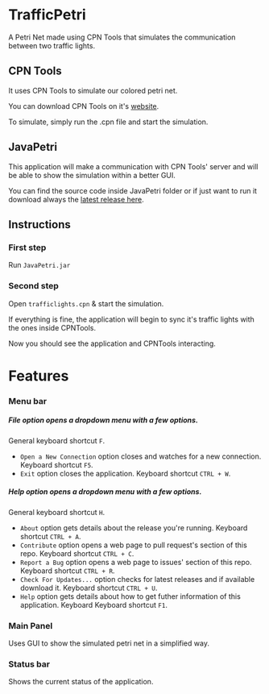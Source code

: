 # TrafficPetri
A Petri Net made using CPN Tools that simulates the communication between two traffic lights.

## CPN Tools

It uses CPN Tools to simulate our colored petri net.

You can download CPN Tools on it's [website][cpnwebsite].

To simulate, simply run the .cpn file and start the simulation.

## JavaPetri

This application will make a communication with CPN Tools' server and will be able to show the simulation within a better GUI.

You can find the source code inside JavaPetri folder or if just want to run it download always the [latest release here][javapetri].

## Instructions

### First step

Run `JavaPetri.jar`

### Second step

Open `trafficlights.cpn` & start the simulation.

If everything is fine, the application will begin to sync it's traffic lights with the ones inside CPNTools.

Now you should see the application and CPNTools interacting.

# Features

### Menu bar
##### File option opens a dropdown menu with a few options.
General keyboard shortcut `F`.
- `Open a New Connection` option closes and watches for a new connection. Keyboard shortcut `F5`.
- `Exit` option closes the application. Keyboard shortcut `CTRL + W`.
##### Help option opens a dropdown menu with a few options.
General keyboard shortcut `H`.
- `About` option gets details about the release you're running. Keyboard shortcut `CTRL + A`.
- `Contribute` option opens a web page to pull request's section of this repo. Keyboard shortcut `CTRL + C`.
- `Report a Bug` option opens a web page to issues' section of this repo. Keyboard shortcut `CTRL + R`.
- `Check For Updates...` option checks for latest releases and if available download it. Keyboard shortcut `CTRL + U`.
- `Help` option gets details about how to get futher information of this application. Keyboard Keyboard shortcut `F1`.

### Main Panel
Uses GUI to show the simulated petri net in a simplified way.

### Status bar
Shows the current status of the application.

[cpnwebsite]: http://cpntools.org
[javapetri]: https://github.com/andrenoberto/TrafficPetri/releases/latest